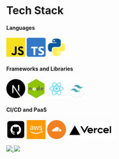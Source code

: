 # Tech Stack

#### Languages

<p align="left">
  <img src="resource/lang/javascript.webp" alt="JavaScript" width="50" height="50"/>
  <img src="resource/lang/typescript.webp" alt="TypeScript" width="50" height="50"/>
  <img src="resource/lang/python.webp" alt="Python" width="50" height="50"/>
</p>

#### Frameworks and Libraries

<p align="left">
  <img src="resource/framework/nextjs.webp" alt="Next.js" width="50" height="50"/>
  <img src="resource/framework/nodejs.webp" alt="Node.js" width="50" height="50"/>
  <img src="resource/library/react.webp" alt="React" width="50" height="50"/>
  <img src="resource/framework/tailwindcss.webp" alt="Tailwindcss" width="50" height="50"/>
</p>

#### CI/CD and PaaS
<p align="left">
  <img src="resource/cicd/github.webp" alt="GitHub" width="50" height="50"/>
  <img src="resource/cicd/aws.webp" alt="AWS" width="50" height="50"/>
  <img src="resource/cicd/cloudflare.webp" alt="Cloudflare" width="50" height="50"/>
  <img src="resource/PaaS/vercel.webp" alt="Vercel" height="50"/>
</p>

<p aligin="left">
    <a href="https://github.com/0x000613">
        <img height="180em" src="https://github-readme-stats-eight-theta.vercel.app/api/top-langs/?username=x3r0s&layout=compact&langs_count=8&theme=tokyonight"/>
        <img height="180em" src="https://github-readme-stats-eight-theta.vercel.app/api?username=x3r0s&show_icons=true&theme=tokyonight&include_all_commits=true&count_private=true"/>
    </a>
</p>
